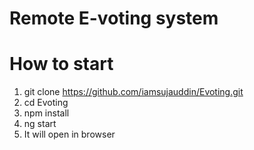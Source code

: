 # Remote E-voting system

# How to start

1. git clone https://github.com/iamsujauddin/Evoting.git
2. cd Evoting
3. npm install
4. ng start
5. It will open [](`http://localhost:3000/`) in browser
